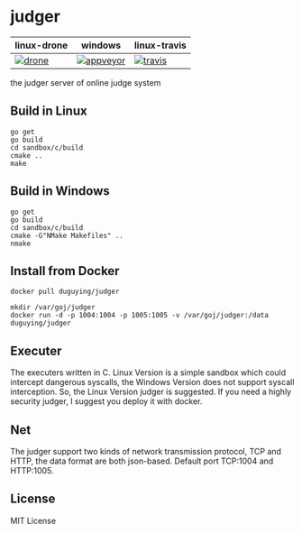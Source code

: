 # judger 

| linux-drone | windows | linux-travis |
|-------------|---------|--------------|
| [![drone](https://drone.io/github.com/duguying/judger/status.png)](https://drone.io/github.com/duguying/judger/latest) | [![appveyor](https://ci.appveyor.com/api/projects/status/s20r7g9jfgxngiik?svg=true)](https://ci.appveyor.com/project/duguying/judger) | [![travis](https://api.travis-ci.org/duguying/judger.png)](https://travis-ci.org/duguying/judger) |

the judger server of online judge system

## Build in Linux

```shell
go get
go build
cd sandbox/c/build
cmake ..
make
```

## Build in Windows

```shell
go get
go build
cd sandbox/c/build
cmake -G"NMake Makefiles" ..
nmake
```

## Install from Docker

```shell
docker pull duguying/judger
```

```shell
mkdir /var/goj/judger
docker run -d -p 1004:1004 -p 1005:1005 -v /var/goj/judger:/data duguying/judger
```

## Executer

The executers written in C. Linux Version is a simple sandbox which could intercept dangerous syscalls, the Windows Version does not support syscall interception. So, the Linux Version judger is suggested. If you need a highly security judger, I suggest you deploy it with docker.

## Net

The judger support two kinds of network transmission protocol, TCP and HTTP, the data format are both json-based. Default port TCP:1004 and HTTP:1005.

## License #

MIT License
